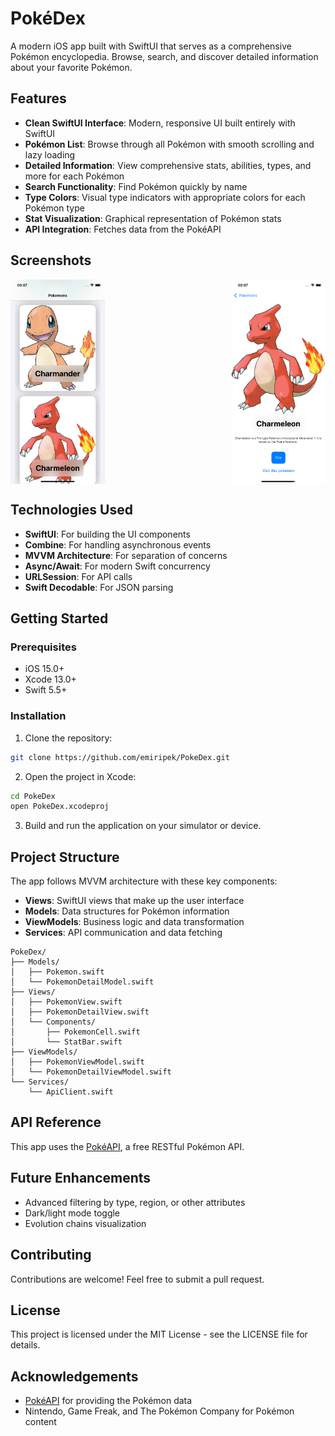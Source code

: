 # PokéDex

A modern iOS app built with SwiftUI that serves as a comprehensive Pokémon encyclopedia. Browse, search, and discover detailed information about your favorite Pokémon.

## Features

- **Clean SwiftUI Interface**: Modern, responsive UI built entirely with SwiftUI
- **Pokémon List**: Browse through all Pokémon with smooth scrolling and lazy loading
- **Detailed Information**: View comprehensive stats, abilities, types, and more for each Pokémon
- **Search Functionality**: Find Pokémon quickly by name
- **Type Colors**: Visual type indicators with appropriate colors for each Pokémon type
- **Stat Visualization**: Graphical representation of Pokémon stats
- **API Integration**: Fetches data from the PokéAPI

## Screenshots

<div style="display: flex; justify-content: space-between;">
    <img src="https://raw.githubusercontent.com/emiripek/PokeDex/refs/heads/main/Simulator%20Screenshot%20-%20iPhone%2011%20-%202025-03-21%20at%2000.07.32.png" width="30%" alt="Home Screen">
    <img src="https://raw.githubusercontent.com/emiripek/PokeDex/refs/heads/main/Simulator%20Screenshot%20-%20iPhone%2011%20-%202025-03-21%20at%2000.07.40.png" width="30%" alt="Details Screen">
</div>

## Technologies Used

- **SwiftUI**: For building the UI components
- **Combine**: For handling asynchronous events
- **MVVM Architecture**: For separation of concerns
- **Async/Await**: For modern Swift concurrency
- **URLSession**: For API calls
- **Swift Decodable**: For JSON parsing

## Getting Started

### Prerequisites

- iOS 15.0+
- Xcode 13.0+
- Swift 5.5+

### Installation

1. Clone the repository:
```bash
git clone https://github.com/emiripek/PokeDex.git
```

2. Open the project in Xcode:
```bash
cd PokeDex
open PokeDex.xcodeproj
```

3. Build and run the application on your simulator or device.

## Project Structure

The app follows MVVM architecture with these key components:

- **Views**: SwiftUI views that make up the user interface
- **Models**: Data structures for Pokémon information
- **ViewModels**: Business logic and data transformation
- **Services**: API communication and data fetching

```
PokeDex/
├── Models/
│   ├── Pokemon.swift
│   └── PokemonDetailModel.swift
├── Views/
│   ├── PokemonView.swift
│   ├── PokemonDetailView.swift
│   └── Components/
│       ├── PokemonCell.swift
│       └── StatBar.swift
├── ViewModels/
│   ├── PokemonViewModel.swift
│   └── PokemonDetailViewModel.swift
└── Services/
    └── ApiClient.swift
```

## API Reference

This app uses the [PokéAPI](https://pokeapi.co/), a free RESTful Pokémon API.

## Future Enhancements

- Advanced filtering by type, region, or other attributes
- Dark/light mode toggle
- Evolution chains visualization

## Contributing

Contributions are welcome! Feel free to submit a pull request.

## License

This project is licensed under the MIT License - see the LICENSE file for details.

## Acknowledgements

- [PokéAPI](https://pokeapi.co/) for providing the Pokémon data
- Nintendo, Game Freak, and The Pokémon Company for Pokémon content
